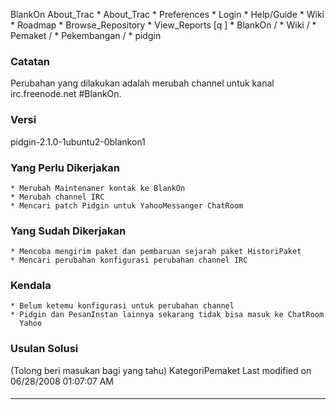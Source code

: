    BlankOn
 About_Trac
    * About_Trac
    * Preferences
    * Login
    * Help/Guide
    * Wiki
    * Roadmap
    * Browse_Repository
    * View_Reports
[q                 ]
    * BlankOn  /
    * Wiki  /
    * Pemaket  /
    * Pekembangan  /
    * pidgin
### Catatan
Perubahan yang dilakukan adalah merubah channel untuk kanal irc.freenode.net
#BlankOn.
### Versi
pidgin-2.1.0-1ubuntu2-0blankon1
### Yang Perlu Dikerjakan
    * Merubah Maintenaner kontak ke BlankOn
    * Merubah channel IRC
    * Mencari patch Pidgin untuk YahooMessanger ChatRoom
### Yang Sudah Dikerjakan
    * Mencoba mengirim paket dan pembaruan sejarah paket ​HistoriPaket
    * Mencari perubahan konfigurasi perubahan channel IRC
### Kendala
    * Belum ketemu konfigurasi untuk perubahan channel
    * Pidgin dan PesanInstan lainnya sekarang tidak bisa masuk ke ChatRoom
      Yahoo
### Usulan Solusi
(Tolong beri masukan bagi yang tahu)
KategoriPemaket
Last modified on 06/28/2008 01:07:07 AM
#### 
    
 
 
 
 
 
---
 
